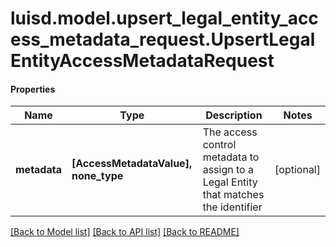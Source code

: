 # luisd.model.upsert_legal_entity_access_metadata_request.UpsertLegalEntityAccessMetadataRequest

#### Properties
Name | Type | Description | Notes
------------ | ------------- | ------------- | -------------
**metadata** | **[AccessMetadataValue], none_type** | The access control metadata to assign to a Legal Entity that matches the identifier | [optional] 

[[Back to Model list]](../../README.md#documentation-for-models) [[Back to API list]](../../README.md#documentation-for-api-endpoints) [[Back to README]](../../README.md)

